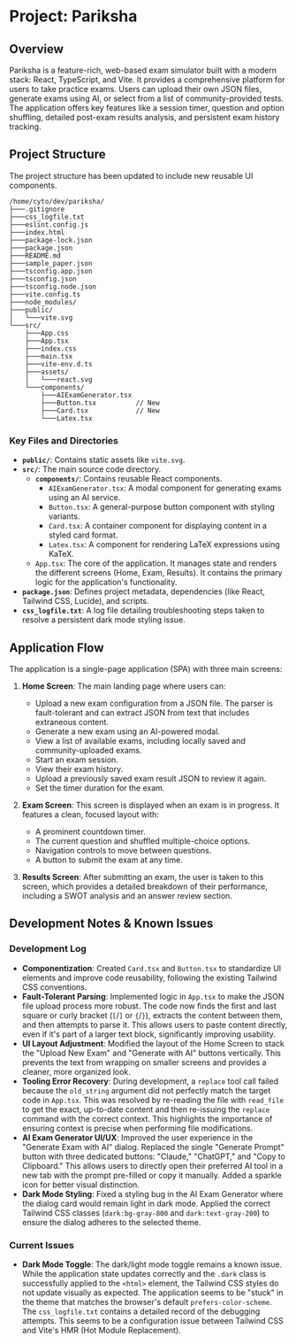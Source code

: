 # Project: Pariksha

## Overview

Pariksha is a feature-rich, web-based exam simulator built with a modern stack: React, TypeScript, and Vite. It provides a comprehensive platform for users to take practice exams. Users can upload their own JSON files, generate exams using AI, or select from a list of community-provided tests. The application offers key features like a session timer, question and option shuffling, detailed post-exam results analysis, and persistent exam history tracking.

## Project Structure

The project structure has been updated to include new reusable UI components.

```
/home/cyto/dev/pariksha/
├───.gitignore
├───css_logfile.txt
├───eslint.config.js
├───index.html
├───package-lock.json
├───package.json
├───README.md
├───sample_paper.json
├───tsconfig.app.json
├───tsconfig.json
├───tsconfig.node.json
├───vite.config.ts
├───node_modules/
├───public/
│   └───vite.svg
└───src/
    ├───App.css
    ├───App.tsx
    ├───index.css
    ├───main.tsx
    ├───vite-env.d.ts
    ├───assets/
    │   └───react.svg
    └───components/
        ├───AIExamGenerator.tsx
        ├───Button.tsx          // New
        ├───Card.tsx            // New
        └───Latex.tsx
```

### Key Files and Directories

-   **`public/`**: Contains static assets like `vite.svg`.
-   **`src/`**: The main source code directory.
    -   **`components/`**: Contains reusable React components.
        -   `AIExamGenerator.tsx`: A modal component for generating exams using an AI service.
        -   `Button.tsx`: A general-purpose button component with styling variants.
        -   `Card.tsx`: A container component for displaying content in a styled card format.
        -   `Latex.tsx`: A component for rendering LaTeX expressions using KaTeX.
    -   `App.tsx`: The core of the application. It manages state and renders the different screens (Home, Exam, Results). It contains the primary logic for the application's functionality.
-   **`package.json`**: Defines project metadata, dependencies (like React, Tailwind CSS, Lucide), and scripts.
-   **`css_logfile.txt`**: A log file detailing troubleshooting steps taken to resolve a persistent dark mode styling issue.

## Application Flow

The application is a single-page application (SPA) with three main screens:

1.  **Home Screen**: The main landing page where users can:
    -   Upload a new exam configuration from a JSON file. The parser is fault-tolerant and can extract JSON from text that includes extraneous content.
    -   Generate a new exam using an AI-powered modal.
    -   View a list of available exams, including locally saved and community-uploaded exams.
    -   Start an exam session.
    -   View their exam history.
    -   Upload a previously saved exam result JSON to review it again.
    -   Set the timer duration for the exam.

2.  **Exam Screen**: This screen is displayed when an exam is in progress. It features a clean, focused layout with:
    -   A prominent countdown timer.
    -   The current question and shuffled multiple-choice options.
    -   Navigation controls to move between questions.
    -   A button to submit the exam at any time.

3.  **Results Screen**: After submitting an exam, the user is taken to this screen, which provides a detailed breakdown of their performance, including a SWOT analysis and an answer review section.

## Development Notes & Known Issues

### Development Log

-   **Componentization**: Created `Card.tsx` and `Button.tsx` to standardize UI elements and improve code reusability, following the existing Tailwind CSS conventions.
-   **Fault-Tolerant Parsing**: Implemented logic in `App.tsx` to make the JSON file upload process more robust. The code now finds the first and last square or curly bracket (`[`/`]` or `{`/`}`), extracts the content between them, and then attempts to parse it. This allows users to paste content directly, even if it's part of a larger text block, significantly improving usability.
-   **UI Layout Adjustment**: Modified the layout of the Home Screen to stack the "Upload New Exam" and "Generate with AI" buttons vertically. This prevents the text from wrapping on smaller screens and provides a cleaner, more organized look.
-   **Tooling Error Recovery**: During development, a `replace` tool call failed because the `old_string` argument did not perfectly match the target code in `App.tsx`. This was resolved by re-reading the file with `read_file` to get the exact, up-to-date content and then re-issuing the `replace` command with the correct context. This highlights the importance of ensuring context is precise when performing file modifications.
-   **AI Exam Generator UI/UX**: Improved the user experience in the "Generate Exam with AI" dialog. Replaced the single "Generate Prompt" button with three dedicated buttons: "Claude," "ChatGPT," and "Copy to Clipboard." This allows users to directly open their preferred AI tool in a new tab with the prompt pre-filled or copy it manually. Added a sparkle icon for better visual distinction.
-   **Dark Mode Styling**: Fixed a styling bug in the AI Exam Generator where the dialog card would remain light in dark mode. Applied the correct Tailwind CSS classes (`dark:bg-gray-800` and `dark:text-gray-200`) to ensure the dialog adheres to the selected theme.

### Current Issues

-   **Dark Mode Toggle**: The dark/light mode toggle remains a known issue. While the application state updates correctly and the `.dark` class is successfully applied to the `<html>` element, the Tailwind CSS styles do not update visually as expected. The application seems to be "stuck" in the theme that matches the browser's default `prefers-color-scheme`. The `css_logfile.txt` contains a detailed record of the debugging attempts. This seems to be a configuration issue between Tailwind CSS and Vite's HMR (Hot Module Replacement).
